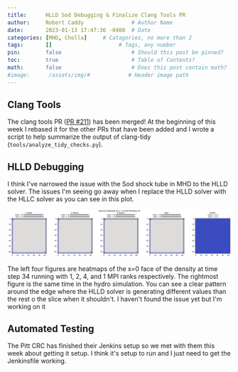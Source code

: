 ```yaml
---
title:      HLLD Sod Debugging & Finalize Clang Tools PR                 # Title
author:     Robert Caddy               # Author Name
date:       2023-01-13 17:47:36 -0400  # Date
categories: [MHD, Cholla]     # Catagories, no more than 2
tags:       []                     # Tags, any number
pin:        false                      # Should this post be pinned?
toc:        true                       # Table of Contents?
math:       false                      # Does this post contain math?
#image:      /assets/img/#            # Header image path
---
```


## Clang Tools

The clang tools PR ([PR #211](https://github.com/cholla-hydro/cholla/pull/211))
has been merged! At the beginning of this week I rebased it for the other PRs
that have been added and I wrote a script to help summarize the output of
clang-tidy (`tools/analyze_tidy_checks.py`).

## HLLD Debugging

I think I've narrowed the issue with the Sod shock tube in MHD to the HLLD solver. The issues I'm seeing go away when I replace the HLLD solver with the HLLC solver as you can see in this plot.

![sod heat map](/assets/img/2023-post-assets/2023-01-20-sod-heatmap.tiff)

The left four figures are heatmaps of the x=0 face of the density at time step 34 running with 1, 2, 4, and 1 MPI ranks respectively. The rightmost figure is the same time in the hydro simulation. You can see a clear pattern around the edge where the HLLD solver is generating different values than the rest o the slice when it shouldn't. I haven't found the issue yet but I'm working on it

## Automated Testing

The Pitt CRC has finished their Jenkins setup so we met with them this week about getting it setup. I think it's setup to run and I just need to get the Jenkinsfile working.